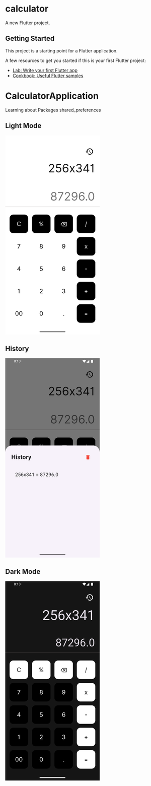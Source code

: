 # calculator

A new Flutter project.

## Getting Started

This project is a starting point for a Flutter application.

A few resources to get you started if this is your first Flutter project:

- [Lab: Write your first Flutter app](https://docs.flutter.dev/get-started/codelab)
- [Cookbook: Useful Flutter samples](https://docs.flutter.dev/cookbook)

# CalculatorApplication
Learning about Packages shared_preferences

## Light Mode
<img src="https://github.com/AmirNori-Flutter/CalculatorApplication/blob/main/assets/Pictures/2.png" width="300"/>
<h2>History</h2>
<img src="https://github.com/AmirNori-Flutter/CalculatorApplication/blob/main/assets/Pictures/3.png" width="300"/>

## Dark Mode
<img src="https://github.com/AmirNori-Flutter/CalculatorApplication/blob/main/assets/Pictures/4.png" width="300"/>
